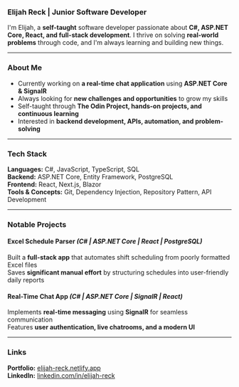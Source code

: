 ### **Elijah Reck | Junior Software Developer**  

I'm Elijah, a **self-taught** software developer passionate about **C#, ASP.NET Core, React, and full-stack development**. I thrive on solving **real-world problems** through code, and I'm always learning and building new things.  

---

### **About Me**  
- Currently working on **a real-time chat application** using **ASP.NET Core & SignalR**  
- Always looking for **new challenges and opportunities** to grow my skills  
- Self-taught through **The Odin Project, hands-on projects, and continuous learning**  
- Interested in **backend development, APIs, automation, and problem-solving**  

---

### **Tech Stack**  
**Languages:** C#, JavaScript, TypeScript, SQL  
**Backend:** ASP.NET Core, Entity Framework, PostgreSQL  
**Frontend:** React, Next.js, Blazor  
**Tools & Concepts:** Git, Dependency Injection, Repository Pattern, API Development  

---

### **Notable Projects**  
#### **Excel Schedule Parser** *(C# | ASP.NET Core | React | PostgreSQL)*  
Built a **full-stack app** that automates shift scheduling from poorly formatted Excel files  
Saves **significant manual effort** by structuring schedules into user-friendly daily reports  

#### **Real-Time Chat App** *(C# | ASP.NET Core | SignalR | React)*  
Implements **real-time messaging** using **SignalR** for seamless communication  
Features **user authentication, live chatrooms, and a modern UI**  

---

### **Links**  
**Portfolio:** [elijah-reck.netlify.app](https://elijah-reck.netlify.app)  
**LinkedIn:** [linkedin.com/in/elijah-reck](https://linkedin.com/in/elijah-reck) 

